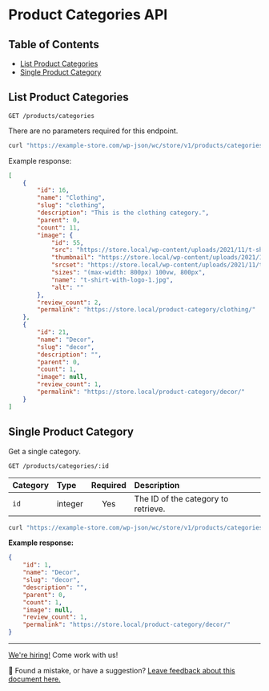 # Product Categories API <!-- omit in toc -->

## Table of Contents <!-- omit in toc -->

-   [List Product Categories](#list-product-categories)
-   [Single Product Category](#single-product-category)

## List Product Categories

```http
GET /products/categories
```

There are no parameters required for this endpoint.

```sh
curl "https://example-store.com/wp-json/wc/store/v1/products/categories"
```

Example response:

```json
[
	{
		"id": 16,
		"name": "Clothing",
		"slug": "clothing",
		"description": "This is the clothing category.",
		"parent": 0,
		"count": 11,
		"image": {
			"id": 55,
			"src": "https://store.local/wp-content/uploads/2021/11/t-shirt-with-logo-1.jpg",
			"thumbnail": "https://store.local/wp-content/uploads/2021/11/t-shirt-with-logo-1-324x324.jpg",
			"srcset": "https://store.local/wp-content/uploads/2021/11/t-shirt-with-logo-1.jpg 800w, https://store.local/wp-content/uploads/2021/11/t-shirt-with-logo-1-324x324.jpg 324w, https://store.local/wp-content/uploads/2021/11/t-shirt-with-logo-1-100x100.jpg 100w, https://store.local/wp-content/uploads/2021/11/t-shirt-with-logo-1-416x416.jpg 416w, https://store.local/wp-content/uploads/2021/11/t-shirt-with-logo-1-300x300.jpg 300w, https://store.local/wp-content/uploads/2021/11/t-shirt-with-logo-1-150x150.jpg 150w, https://store.local/wp-content/uploads/2021/11/t-shirt-with-logo-1-768x768.jpg 768w",
			"sizes": "(max-width: 800px) 100vw, 800px",
			"name": "t-shirt-with-logo-1.jpg",
			"alt": ""
		},
		"review_count": 2,
		"permalink": "https://store.local/product-category/clothing/"
	},
	{
		"id": 21,
		"name": "Decor",
		"slug": "decor",
		"description": "",
		"parent": 0,
		"count": 1,
		"image": null,
		"review_count": 1,
		"permalink": "https://store.local/product-category/decor/"
	}
]
```

## Single Product Category

Get a single category.

```http
GET /products/categories/:id
```

| Category | Type    | Required | Description                         |
| :------- | :------ | :------: | :---------------------------------- |
| `id`     | integer |   Yes    | The ID of the category to retrieve. |

```sh
curl "https://example-store.com/wp-json/wc/store/v1/products/categories/1"
```

**Example response:**

```json
{
	"id": 1,
	"name": "Decor",
	"slug": "decor",
	"description": "",
	"parent": 0,
	"count": 1,
	"image": null,
	"review_count": 1,
	"permalink": "https://store.local/product-category/decor/"
}
```

<!-- FEEDBACK -->

---

[We're hiring!](https://woocommerce.com/careers/) Come work with us!

🐞 Found a mistake, or have a suggestion? [Leave feedback about this document here.](https://github.com/woocommerce/woocommerce/issues/new?assignees=&labels=type%3A+documentation&template=--doc-feedback.md&title=Feedback%20on%20./src/StoreApi/docs/product-categories.md)

<!-- /FEEDBACK -->

